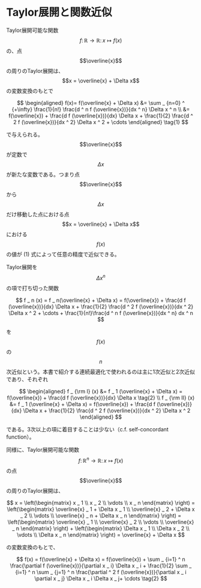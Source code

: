 # Taylor展開と関数近似

Taylor展開可能な関数$$f \colon \mathbb{R} \to \mathbb{R} \colon x \mapsto f(x)$$の、点$$\overline{x}$$の周りのTaylor展開は、$$x = \overline{x} + \Delta x$$の変数変換のもとで

$$
\begin{aligned}
f(x)= f(\overline{x} + \Delta x) &= \sum _ {n=0} ^ {+\infty} \frac{1}{n!} \frac{d ^ n f (\overline{x})}{dx ^ n} \Delta x ^ n \\
&= f(\overline{x}) + \frac{d f (\overline{x})}{dx} \Delta x + \frac{1}{2} \frac{d ^ 2 f (\overline{x})}{dx ^ 2} \Delta x ^ 2 + \cdots
\end{aligned} \tag{1}
$$

で与えられる。$$\overline{x}$$が定数で$$\Delta x$$が新たな変数である。つまり点$$\overline{x}$$から$$\Delta x$$だけ移動した点における点$$x = \overline{x} + \Delta x$$における$$f(x)$$の値が \(1\) 式によって任意の精度で近似できる。

Taylor展開を$$\Delta x ^ n$$の項で打ち切った関数

$$
f _ n (x) = f _ n(\overline{x} + \Delta x) = f(\overline{x}) + \frac{d f (\overline{x})}{dx} \Delta x + \frac{1}{2} \frac{d ^ 2 f (\overline{x})}{dx ^ 2} \Delta x ^ 2 + \cdots + \frac{1}{n!}\frac{d ^ n f (\overline{x})}{dx ^ n} dx ^ n
$$

を$$f(x)$$の$$n$$次近似という。本書で紹介する連続最適化で使われるのは主に1次近似と2次近似であり、それぞれ



$$
\begin{aligned}
f _ {\rm I} (x) &= f _ 1 (\overline{x} + \Delta x) = f(\overline{x}) + \frac{d f (\overline{x})}{dx} \Delta x \tag{2} \\
f _ {\rm II} (x) &= f _ 1 (\overline{x} + \Delta x) = f(\overline{x}) + \frac{d f (\overline{x})}{dx} \Delta x + \frac{1}{2} \frac{d ^ 2 f (\overline{x})}{dx ^ 2} \Delta x ^ 2 
\end{aligned}
$$

である。3次以上の項に着目することは少ない（c.f. self-concordant function）。

同様に、Taylor展開可能な関数$$f \colon \mathbb{R} ^ n \to \mathbb{R} \colon x \mapsto f(x)$$の点$$\overline{x}$$の周りのTaylor展開は、

$$
x = \left(\begin{matrix}
x _ 1 \\
x _ 2 \\
\vdots \\
x _ n
\end{matrix} \right) =  \left(\begin{matrix}
\overline{x} _ 1 + \Delta x _ 1 \\
\overline{x} _ 2 + \Delta x _ 2 \\
\vdots \\
\overline{x} _ n + \Delta x _ n
\end{matrix} \right) = \left(\begin{matrix}
\overline{x} _ 1 \\
\overline{x} _ 2 \\
\vdots \\
\overline{x} _ n
\end{matrix} \right) + \left(\begin{matrix}
\Delta x _ 1 \\
\Delta x _ 2 \\
\vdots \\
\Delta x _ n
\end{matrix} \right) = \overline{x} + \Delta x
$$

の変数変換のもとで、

$$
f(x) = f(\overline{x} + \Delta x) =  f(\overline{x}) + \sum _ {i=1} ^ n \frac{\partial f (\overline{x})}{\partial x _ i} \Delta x _ i + \frac{1}{2} \sum _ {i=1} ^ n \sum _ {j=1} ^ n \frac{\partial ^ 2 f (\overline{x})}{\partial x _ i \partial x _ j} \Delta x _ i \Delta x _ j+ \cdots \tag{2}
$$



